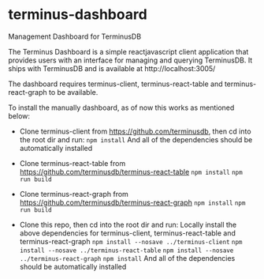 # terminus-dashboard

Management Dashboard for TerminusDB

The Terminus Dashboard is a simple reactjavascript client application that provides users with an interface for managing and querying TerminusDB. It ships with TerminusDB and is available at http://localhost:3005/

The dashboard requires terminus-client, terminus-react-table and terminus-react-graph to be available.

To install the manually dashboard, as of now this works as mentioned below:

* Clone terminus-client from https://github.com/terminusdb, then cd into the root dir and run: 
`npm install`
And all of the dependencies should be automatically installed

* Clone terminus-react-table from https://github.com/terminusdb/terminus-react-table
`npm install`
`npm run build`

* Clone terminus-react-graph from https://github.com/terminusdb/terminus-react-graph
`npm install`
`npm run build`

* Clone this repo, then cd into the root dir and run: 
    Locally install the above dependencies for terminus-client, terminus-react-table and terminus-react-graph
    `npm install --nosave ../terminus-client`
    `npm install --nosave ../terminus-react-table`
    `npm install --nosave ../terminus-react-graph`
    `npm install`
And all of the dependencies should be automatically installed
